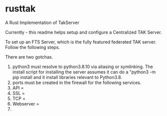 # rusttak
A Rust Implementation of TakServer

Currently - this readme helps setup and configure a Centralized TAK Server.


To set up an FTS Server, which is the fully featured federated TAK server. Follow the following steps.

There are two gotchas. 

1. python3 must resolve to python3.8.10 via aliasing or symlinking. The install script for installing the server assumes it can do a "python3 -m pip install and it install libraries relevant to Python3.8.
2. ports must be created in the firewall for the following services.
3. API =
4. SSL =
5. TCP = 
6. Webserver = 
7. 


